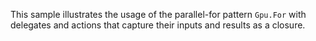 This sample illustrates the usage of the parallel-for pattern `Gpu.For` with delegates and actions that 
capture their inputs and results as a closure.
